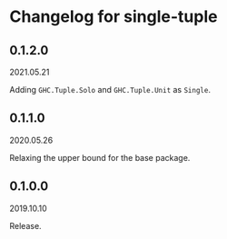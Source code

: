 # Changelog for single-tuple

## 0.1.2.0

2021.05.21

Adding `GHC.Tuple.Solo` and `GHC.Tuple.Unit` as `Single`.

## 0.1.1.0

2020.05.26

Relaxing the upper bound for the base package.

## 0.1.0.0

2019.10.10

Release.
